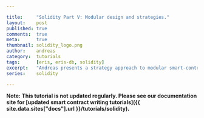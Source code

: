 ```yaml
---

title:     "Solidity Part V: Modular design and strategies."
layout:    post
published: true
comments:  true
meta:      true
thumbnail: solidity_logo.png
author:    andreas
category:  tutorials
tags:      [eris, eris-db, solidity]
excerpt:   "Andreas presents a strategy approach to modular smart-contracts."
series:    solidity

---
```


**Note: This tutorial is not updated regularly. Please see our documentation site for [updated smart contract writing tutorials]({{ site.data.sites["docs"].url }}/tutorials/solidity).**
